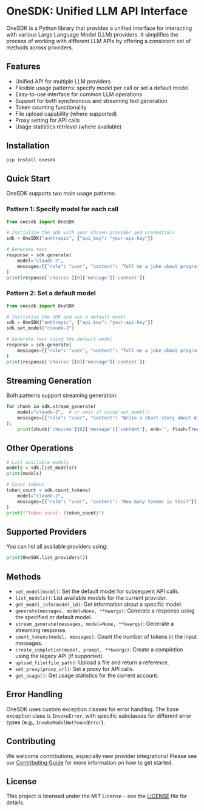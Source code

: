 # OneSDK: Unified LLM API Interface

OneSDK is a Python library that provides a unified interface for interacting with various Large Language Model (LLM) providers. It simplifies the process of working with different LLM APIs by offering a consistent set of methods across providers.

## Features

- Unified API for multiple LLM providers
- Flexible usage patterns: specify model per call or set a default model
- Easy-to-use interface for common LLM operations
- Support for both synchronous and streaming text generation
- Token counting functionality
- File upload capability (where supported)
- Proxy setting for API calls
- Usage statistics retrieval (where available)

## Installation

```bash
pip install onesdk
```

## Quick Start

OneSDK supports two main usage patterns:

### Pattern 1: Specify model for each call

```python
from onesdk import OneSDK

# Initialize the SDK with your chosen provider and credentials
sdk = OneSDK("anthropic", {"api_key": "your-api-key"})

# Generate text
response = sdk.generate(
    model="claude-2",
    messages=[{"role": "user", "content": "Tell me a joke about programming."}]
)
print(response['choices'][0]['message']['content'])
```

### Pattern 2: Set a default model

```python
from onesdk import OneSDK

# Initialize the SDK and set a default model
sdk = OneSDK("anthropic", {"api_key": "your-api-key"})
sdk.set_model("claude-2")

# Generate text using the default model
response = sdk.generate(
    messages=[{"role": "user", "content": "Tell me a joke about programming."}]
)
print(response['choices'][0]['message']['content'])
```

## Streaming Generation

Both patterns support streaming generation:

```python
for chunk in sdk.stream_generate(
    model="claude-2",  # or omit if using set_model()
    messages=[{"role": "user", "content": "Write a short story about AI."}]
):
    print(chunk['choices'][0]['message']['content'], end='', flush=True)
```

## Other Operations

```python
# List available models
models = sdk.list_models()
print(models)

# Count tokens
token_count = sdk.count_tokens(
    model="claude-2",
    messages=[{"role": "user", "content": "How many tokens is this?"}]
)
print(f"Token count: {token_count}")
```

## Supported Providers

You can list all available providers using:

```python
print(OneSDK.list_providers())
```

## Methods

- `set_model(model)`: Set the default model for subsequent API calls.
- `list_models()`: List available models for the current provider.
- `get_model_info(model_id)`: Get information about a specific model.
- `generate(messages, model=None, **kwargs)`: Generate a response using the specified or default model.
- `stream_generate(messages, model=None, **kwargs)`: Generate a streaming response.
- `count_tokens(model, messages)`: Count the number of tokens in the input messages.
- `create_completion(model, prompt, **kwargs)`: Create a completion using the legacy API (if supported).
- `upload_file(file_path)`: Upload a file and return a reference.
- `set_proxy(proxy_url)`: Set a proxy for API calls.
- `get_usage()`: Get usage statistics for the current account.

## Error Handling

OneSDK uses custom exception classes for error handling. The base exception class is `InvokeError`, with specific subclasses for different error types (e.g., `InvokeModelNotFoundError`).

## Contributing

We welcome contributions, especially new provider integrations! Please see our [Contributing Guide](CONTRIBUTING.md) for more information on how to get started.

## License

This project is licensed under the MIT License - see the [LICENSE](LICENSE) file for details.
